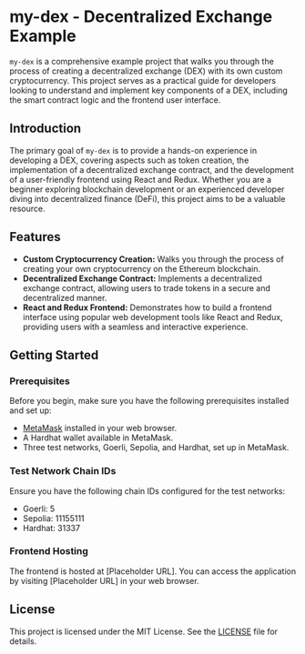 # my-dex - Decentralized Exchange Example

`my-dex` is a comprehensive example project that walks you through the process of creating a decentralized exchange (DEX) with its own custom cryptocurrency. This project serves as a practical guide for developers looking to understand and implement key components of a DEX, including the smart contract logic and the frontend user interface.

## Introduction

The primary goal of `my-dex` is to provide a hands-on experience in developing a DEX, covering aspects such as token creation, the implementation of a decentralized exchange contract, and the development of a user-friendly frontend using React and Redux. Whether you are a beginner exploring blockchain development or an experienced developer diving into decentralized finance (DeFi), this project aims to be a valuable resource.

## Features

- **Custom Cryptocurrency Creation:** Walks you through the process of creating your own cryptocurrency on the Ethereum blockchain.
- **Decentralized Exchange Contract:** Implements a decentralized exchange contract, allowing users to trade tokens in a secure and decentralized manner.
- **React and Redux Frontend:** Demonstrates how to build a frontend interface using popular web development tools like React and Redux, providing users with a seamless and interactive experience.

## Getting Started

### Prerequisites

Before you begin, make sure you have the following prerequisites installed and set up:

- [MetaMask](https://metamask.io/) installed in your web browser.
- A Hardhat wallet available in MetaMask.
- Three test networks, Goerli, Sepolia, and Hardhat, set up in MetaMask.

### Test Network Chain IDs

Ensure you have the following chain IDs configured for the test networks:

- Goerli: 5
- Sepolia: 11155111
- Hardhat: 31337

### Frontend Hosting

The frontend is hosted at [Placeholder URL]. You can access the application by visiting [Placeholder URL] in your web browser.

## License

This project is licensed under the MIT License. See the [LICENSE](LICENSE) file for details.
